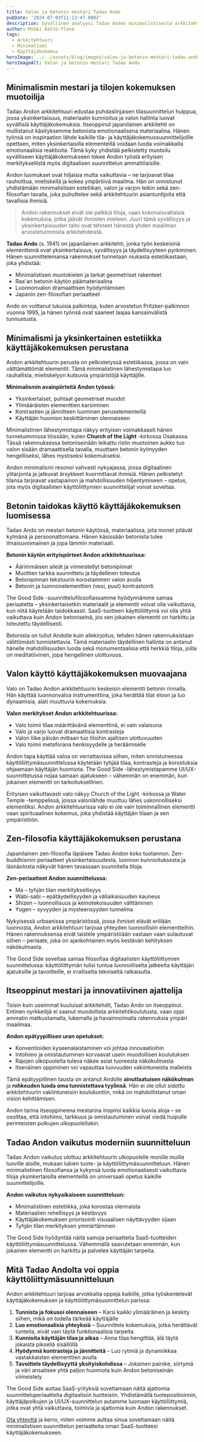 ```yaml
---
title: Valon ja betonin mestari Tadao Ando
pubDate: '2024-07-03T11:13:47.000Z'
description: Syvällinen analyysi Tadao Andon minimalistisesta arkkitehtuurista, jossa betoni, valo ja zen-filosofia muodostavat ainutlaatuisen kokonaisuuden. Tutustumme itseoppineen mestarin visioon ja hänen vaikutukseensa moderniin arkkitehtuuriin ja käyttäjäkokemukseen.
author: Mikki Aalto-Ylevä
tags:
  - Arkkitehtuuri
  - Minimalismi
  - Käyttäjäkokemus
heroImage: ../../assets/blog/images/valon-ja-betonin-mestari-tadao-ando/featured.jpeg
heroImageAlt: Valon ja betonin mestari Tadao Ando
---
```


## Minimalismin mestari ja tilojen kokemuksen muotoilija

Tadao Andon arkkitehtuuri edustaa puhdaslinjaisen tilasuunnittelun huippua, jossa yksinkertaisuus, materiaalin kunnioitus ja valon hallinta luovat syvällisiä käyttäjäkokemuksia. Itseoppinut japanilainen arkkitehti on mullistanut käsityksemme betonista emotionaalisena materiaalina. Hänen työnsä on inspiraation lähde kaikille tila- ja käyttäjäkokemussuunnittelijoille opettaen, miten yksinkertaisilla elementeillä voidaan luoda voimakkaita emotionaalisia reaktioita. Tämä kyky yhdistää pelkistetty muotoilu syvälliseen käyttäjäkokemukseen tekee Andon työstä erityisen merkityksellistä myös digitaalisen suunnittelun ammattilaisille.

Andon luomukset ovat hiljaisia mutta vaikuttavia – ne tarjoavat tilaa rauhoittua, mietiskellä ja kokea ympäröivä maailma. Hän on onnistunut yhdistämään minimalistisen estetiikan, valon ja varjon leikin sekä zen-filosofian tavalla, joka puhuttelee sekä arkkitehtuurin asiantuntijoita että tavallisia ihmisiä.

> Andon rakennukset eivät ole pelkkiä tiloja, vaan kokonaisvaltaisia kokemuksia, jotka jäävät ihmisten mieleen. Juuri tämä syvällisyys ja yksinkertaisuuden taito ovat tehneet hänestä yhden maailman arvostetuimmista arkkitehdeistä.

**Tadao Ando** (s. 1941) on japanilainen arkkitehti, jonka työn keskeisinä elementteinä ovat yksinkertaisuus, syvällisyys ja täydellisyyteen pyrkiminen. Hänen suunnittelemansa rakennukset tunnetaan niukasta estetiikastaan, joka yhdistää:

* Minimalistisen muotokielen ja tarkat geometriset rakenteet
* Raa'an betonin käytön päämateriaalina
* Luonnonvalon dramaattisen hyödyntämisen
* Japanin zen-filosofian periaatteet

Ando on voittanut lukuisia palkintoja, kuten arvostetun Pritzker-palkinnon vuonna 1995, ja hänen työnsä ovat saaneet laajaa kansainvälistä tunnustusta.

## Minimalismi ja yksinkertainen estetiikka käyttäjäkokemuksen perustana

Andon arkkitehtuurin perusta on pelkistetyssä estetiikassa, jossa on vain välttämättömät elementit. Tämä minimalistinen lähestymistapa luo rauhallisia, mietiskelyyn kutsuvia ympäristöjä käyttäjille.

**Minimalismin avainpiirteitä Andon työssä:**

* Yksinkertaiset, puhtaat geometriset muodot
* Ylimääräisten elementtien karsiminen
* Kontrastien ja jännitteen luominen peruselementeillä
* Käyttäjän huomion keskittäminen olennaiseen

Minimalistinen lähestymistapa näkyy erityisen voimakkaasti hänen tunnetuimmissa töissään, kuten **Church of the Light** -kirkossa Osakassa. Tässä rakennuksessa betoniseinään leikattu ristin muotoinen aukko tuo valon sisään dramaattisella tavalla, muuttaen betonin kylmyyden hengelliseksi, lähes mystiseksi kokemukseksi.

Andon minimalismi resonoi vahvasti nykyajassa, jossa digitaalinen ylitarjonta ja jatkuvat ärsykkeet kuormittavat ihmisiä. Hänen pelkistetyt tilansa tarjoavat vastapainon ja mahdollisuuden hiljentymiseen – opetus, jota myös digitaalisten käyttöliittymien suunnittelijat voivat soveltaa.

## Betonin taidokas käyttö käyttäjäkokemuksen luomisessa

Tadao Ando on mestari betonin käytössä, materiaalissa, jota monet pitävät kylmänä ja persoonattomana. Hänen käsissään betonista tulee ilmaisuvoimainen ja jopa lämmin materiaali.

**Betonin käytön erityispiirteet Andon arkkitehtuurissa:**

* Äärimmäisen sileät ja viimeistellyt betonipinnat
* Muottien tarkka suunnittelu ja täydellinen toteutus
* Betonipinnan tekstuurin korostaminen valon avulla
* Betonin ja luonnonelementtien (vesi, puut) kontrastointi

The Good Side -suunnittelufilosofiassamme hyödynnämme samaa periaatetta – yksinkertaisetkin materiaalit ja elementit voivat olla vaikuttavia, kun niitä käytetään taidokkaasti. SaaS-tuotteen käyttöliittymä voi olla yhtä vaikuttava kuin Andon betoniseinä, jos sen jokainen elementti on harkittu ja toteutettu täydellisesti.

Betonista on tullut Andolle kuin allekirjoitus, tehden hänen rakennuksistaan välittömästi tunnistettavia. Tämä materiaalin täydellinen hallinta on antanut hänelle mahdollisuuden luoda sekä monumentaalisia että herkkiä tiloja, joilla on meditatiivinen, jopa hengellinen ulottuvuus.

## Valon käyttö käyttäjäkokemuksen muovaajana

Valo on Tadao Andon arkkitehtuurin keskeisin elementti betonin rinnalla. Hän käyttää luonnonvaloa instrumenttina, joka herättää tilat eloon ja luo dynaamisia, alati muuttuvia kokemuksia.

**Valon merkitykset Andon arkkitehtuurissa:**

* Valo toimii tilaa määrittävänä elementtinä, ei vain valaisuna
* Valo ja varjo luovat dramaattisia kontrasteja
* Valon liike päivän mittaan tuo tiloihin ajallisen ulottuvuuden
* Valo toimii metaforana henkisyydelle ja heräämiselle

Andon tapa käyttää valoa on verrattavissa siihen, miten onnistuneessa käyttöliittymäsuunnittelussa käytetään tyhjää tilaa, kontrasteja ja korostuksia ohjaamaan käyttäjän huomiota. The Good Side -lähestymistapamme UI/UX-suunnittelussa nojaa samaan ajatukseen – vähemmän on enemmän, kun jokainen elementti on tarkoituksellinen.

Erityisen vaikuttavasti valo näkyy Church of the Light -kirkossa ja Water Temple -temppelissä, joissa valonlähde muuttuu lähes uskonnolliseksi elementiksi. Andon arkkitehtuurissa valo ei ole vain toiminnallinen elementti vaan spirituaalinen kokemus, joka yhdistää käyttäjän tilaan ja sen ympäristöön.

## Zen-filosofia käyttäjäkokemuksen perustana

Japanilainen zen-filosofia läpäisee Tadao Andon koko tuotannon. Zen-buddhismin periaatteet yksinkertaisuudesta, luonnon kunnioituksesta ja läsnäolosta näkyvät hänen tavassaan suunnitella tiloja.

**Zen-periaatteet Andon suunnittelussa:**

* Ma – tyhjän tilan merkityksellisyys
* Wabi-sabi – epätäydellisyyden ja väliaikaisuuden kauneus
* Shizen – luonnollisuus ja keinotekoisuuden välttäminen
* Yugen – syvyyden ja mysteerisyyden tunnelma

Nykyisessä urbaanissa ympäristössä, jossa ihmiset elävät erillään luonnosta, Andon arkkitehtuuri tarjoaa yhteyden luonnollisiin elementteihin. Hänen rakennuksensa eivät taistele ympäristöään vastaan vaan sulautuvat siihen – periaate, joka on ajankohtainen myös kestävän kehityksen näkökulmasta.

The Good Side soveltaa samaa filosofiaa digitaalisten käyttöliittymien suunnittelussa: käyttöliittymän tulisi tuntua luonnolliselta jatkeelta käyttäjän ajatuksille ja tavoitteille, ei irralliselta tekniseltä ratkaisulta.

## Itseoppinut mestari ja innovatiivinen ajattelija

Toisin kuin useimmat kuuluisat arkkitehdit, Tadao Ando on itseoppinut. Entinen nyrkkeilijä ei saanut muodollista arkkitehtikoulutusta, vaan oppi ammatin matkustamalla, lukemalla ja havainnoimalla rakennuksia ympäri maailmaa.

**Andon epätyypillisen uran opetukset:**

* Konventioiden kyseenalaistaminen voi johtaa innovaatioihin
* Intohimo ja omistautuminen korvaavat usein muodollisen koulutuksen
* Rajojen ulkopuolelta tuleva näkee asiat tuoreesta näkökulmasta
* Itsenäinen oppiminen voi vapauttaa luovuuden vakiintuneista malleista

Tämä epätyypillinen tausta on antanut Andolle **ainutlaatuisen näkökulman** ja **rohkeuden luoda oma tunnistettava tyylinsä**. Hän ei ole ollut sidottu arkkitehtuurin vakiintuneisiin koulukuntiin, mikä on mahdollistanut oman vision kehittämisen.

Andon tarina itseoppineena mestarina inspiroi kaikkia luovia aloja – se osoittaa, että intohimo, tarkkuus ja omistautuminen voivat viedä huipulle perinteisten polkujen ulkopuoleltakin.

## Tadao Andon vaikutus moderniin suunnitteluun

Tadao Andon vaikutus ulottuu arkkitehtuurin ulkopuolelle monille muille luoville aloille, mukaan lukien tuote- ja käyttöliittymäsuunnitteluun. Hänen minimalistinen filosofiansa ja kykynsä luoda emotionaalisesti vaikuttavia tiloja yksinkertaisilla elementeillä on universaali opetus kaikille suunnittelijoille.

**Andon vaikutus nykyaikaiseen suunnitteluun:**

* Minimalistinen estetiikka, joka korostaa olennaista
* Materiaalien rehellisyys ja kestävyys
* Käyttäjäkokemuksen priorisointi visuaalisen näyttävyyden sijaan
* Tyhjän tilan merkityksen ymmärtäminen

The Good Side hyödyntää näitä samoja periaatteita SaaS-tuotteiden käyttöliittymäsuunnittelussa. Vähemmällä saavutetaan enemmän, kun jokainen elementti on harkittu ja palvelee käyttäjän tarpeita.

## Mitä Tadao Andolta voi oppia käyttöliittymäsuunnitteluun

Andon arkkitehtuuri tarjoaa arvokkaita oppeja kaikille, jotka työskentelevät käyttäjäkokemuksen ja käyttöliittymäsuunnittelun parissa:

1. **Tunnista ja fokusoi olennaiseen** – Karsi kaikki ylimääräinen ja keskity siihen, mikä on todella tärkeää käyttäjälle
2. **Luo emotionaalisia yhteyksiä** – Suunnittele kokemuksia, jotka herättävät tunteita, eivät vain täytä funktionaalisia tarpeita
3. **Kunnioita käyttäjän tilaa ja aikaa** – Anna tilaa hengittää, älä täytä jokaista pikseliä sisällöllä
4. **Hyödynnä kontrasteja ja jännitteitä** – Luo rytmiä ja dynamiikkaa vastakkaisten elementtien avulla
5. **Tavoittele täydellisyyttä yksityiskohdissa** – Jokainen painike, siirtymä ja väri ansaitsee yhtä paljon huomiota kuin Andon betoniseinän viimeistely

The Good Side auttaa SaaS-yrityksiä soveltamaan näitä ajattomia suunnitteluperiaatteita digitaalisiin tuotteisiin. Yhdistämällä tuotepositioinnin, käyttäjäpolkujen ja UI/UX-suunnittelun autamme luomaan käyttöliittymiä, jotka ovat yhtä vaikuttavia, toimivia ja ajattomia kuin Andon rakennukset.

[Ota yhteyttä](https://thegoodside.fi/contact) ja kerro, miten voimme auttaa sinua soveltamaan näitä minimalistisen suunnittelun periaatteita oman SaaS-tuotteesi käyttäjäkokemukseen.
